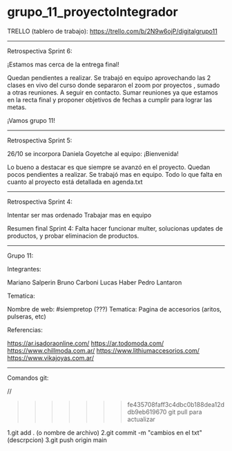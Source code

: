 # grupo_11_proyectoIntegrador

TRELLO (tablero de trabajo): https://trello.com/b/2N9w6ojP/digitalgrupo11

*********************************************

Retrospectiva Sprint 6:

¡Estamos mas cerca de la entrega final!

Quedan pendientes a realizar.
Se trabajó en equipo aprovechando las 2 clases en vivo del curso donde separaron el zoom por proyectos , sumado a otras reuniones.
A seguir en contacto.
Sumar reuniones ya que estamos en la recta final y proponer objetivos de fechas a cumplir para lograr las metas.

¡Vamos grupo 11!


******************************************

Retrospectiva Sprint 5:

26/10 se incorpora Daniela Goyetche al equipo: ¡Bienvenida!

Lo bueno a destacar es que siempre se avanzó en el proyecto.
Quedan pocos pendientes a realizar.
Se trabajó mas en equipo. 
Todo lo que falta en cuanto al proyecto está detallada en agenda.txt



*****************************************


Retrospectiva Sprint 4:

Intentar ser mas ordenado
Trabajar mas en equipo

Resumen final Sprint 4:
Falta hacer funcionar multer, solucionas updates de productos, y probar eliminacion de productos. 


*************************************************


Grupo 11:

Integrantes:

Mariano Salperin
Bruno Carboni
Lucas Haber
Pedro Lantaron


Tematica:

Nombre de web: #siempretop (???)
Tematica: Pagina de accesorios (aritos, pulseras, etc)

Referencias:

https://ar.isadoraonline.com/
https://ar.todomoda.com/
https://www.chillmoda.com.ar/
https://www.lithiumaccesorios.com/
https://www.vikajoyas.com.ar/



----------------------------------------------------
Comandos git:

// 
>>>>>>> fe435708faff3c4dbc0b188dea12ddb9eb619670
git pull para actualizar

1.git add . (o nombre de archivo)
2.git commit -m "cambios en el txt" (descrpcion)
3.git push origin main 
